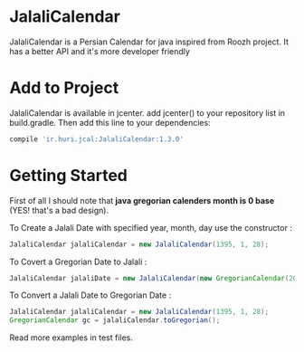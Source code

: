 # JalaliCalendar

JalaliCalendar is a Persian Calendar for java inspired from Roozh project. It has a better API and it's more developer friendly

# Add to Project

JalaliCalendar is available in jcenter. add jcenter() to your repository list in build.gradle. Then add this line to your dependencies:

```gradle
compile 'ir.huri.jcal:JalaliCalendar:1.3.0'
```

# Getting Started

First of all I should note that **java gregorian calenders month is 0 base** (YES! that's a bad design).

To Create a Jalali Date with specified year, month, day use the constructor :
```java    
JalaliCalendar jalaliCalendar = new JalaliCalendar(1395, 1, 28); 
```

To Covert a Gregorian Date to Jalali :

```java
JalaliCalendar jalaliDate = new JalaliCalendar(new GregorianCalendar(2016, 4, 16)); 
```

To Convert a Jalali Date to Gregorian Date :

```java
JalaliCalendar jalaliCalendar = new JalaliCalendar(1395, 1, 28);
GregorianCalendar gc = jalaliCalendar.toGregorian(); 
```

Read more examples in test files.
